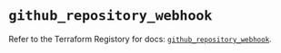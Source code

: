 # `github_repository_webhook`

Refer to the Terraform Registory for docs: [`github_repository_webhook`](https://registry.terraform.io/providers/integrations/github/5.26.0/docs/resources/repository_webhook).
